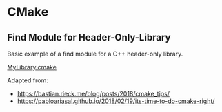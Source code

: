 # CMake
## Find Module for Header-Only-Library

Basic example of a find module for a C++ header-only library.

[MyLibrary.cmake](MyLibrary.cmake)

Adapted from:
 
  - https://bastian.rieck.me/blog/posts/2018/cmake_tips/
  - https://pabloariasal.github.io/2018/02/19/its-time-to-do-cmake-right/


